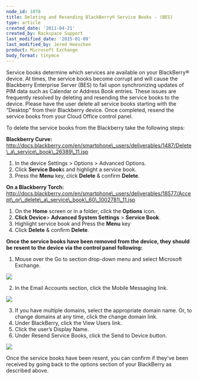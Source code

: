 ```yaml
---
node_id: 1078
title: Deleting and Resending BlackBerry® Service Books - (BES)
type: article
created_date: '2011-04-21'
created_by: Rackspace Support
last_modified_date: '2015-01-09'
last_modified_by: Jered Heeschen
product: Microsoft Exchange
body_format: tinymce
---
```


<span><span><span></span></span></span>

<span><span><span><span>Service books determine which services are
available on your BlackBerry&reg; device.  At times, the service books
become corrupt and will cause the Blackberry Enterprise Server (BES) to
fail upon synchronizing updates of PIM data such as Calendar or Address
Book entries. These issues are frequently resolved by deleting and
resending the service books to the device.  Please have the user delete
all service books starting with the &ldquo;Desktop&rdquo; from their Blackberry
device. Once completed, resend the service books from your Cloud Office
control panel</span><span>.</span></span></span></span>

<span><span><span><span>To delete the service books from the Blackberry
take the following steps:</span></span></span></span>

<span>**Blackberry Curve:**
http://docs.blackberry.com/en/smartphone\_users/deliverables/1487/Delete\_a\_service\_book\_26389\_11.jsp</span>

1.  <span><span><span>In the device Settings &gt; Options &gt;
    Advanced Options.</span></span></span>
2.  <span><span><span>Click **Service Book**s and highlight a
    service book.</span></span></span>
3.  <span><span><span>Press the **Menu** key, click **Delete** & confirm
    **Delete**.</span></span></span>



<span><span>**On a Blackberry Torch:**
http://docs.blackberry.com/en/smartphone\_users/deliverables/18577/Accept\_or\_delete\_a\_service\_book\_60\_1002781\_11.jsp</span></span>

1.  <span><span>On the **Home** screen or in a folder, click the
    **Options** icon.</span></span>
2.  <span><span>**Click Device**&gt; **Advanced System Settings** &gt;
    **Service Book**.</span></span>
3.  <span><span>Highlight service book and Press the **Menu**
    key</span></span>
4.  <span><span>Click **Delete** & confirm **Delete**. </span></span>



<span><span>**Once the service books have been removed from the device,
they should be resent to the device via the control panel
following:**</span></span>

1.  <span><span>Mouse over the Go to section drop-down menu and select
    Microsoft Exchange. </span></span>

![](http://c616663.r63.cf2.rackcdn.com/eaDeleting&ResendingBBServiceBooks1.png)



2.  <span><span>In the Email Accounts section, click the Mobile
    Messaging link.</span></span>

![](http://c616663.r63.cf2.rackcdn.com/eaDeleting&ResendingBBServiceBooks2.png)

3.  <span><span>If you have multiple domains, select the appropriate
    domain name. Or, to change domains at any time, click the change
    domain link.</span></span>
4.  Under BlackBerry, click the View Users link.
5.  Click the user&rsquo;s Display Name.
6.  Under Resend Service Books, click the Send to Device button.

![](http://c616663.r63.cf2.rackcdn.com/eaDeleting&ResendingBBServiceBooks3.png)

<span><span><span>Once the service books have been resent, you can
confirm if they've been received by going back to the options section of
your BlackBerry as described above.</span></span></span>

